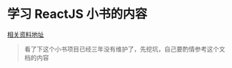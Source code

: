 # 学习 ReactJS 小书的内容
[相关资料地址](http://huziketang.mangojuice.top/books/react/)
> 看了下这个小书项目已经三年没有维护了，先挖坑，自己要酌情参考这个文档的内容

